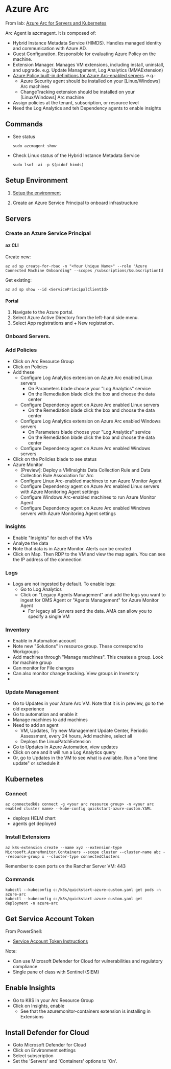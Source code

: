 # Azure Arc

From lab: [Azure Arc for Servers and Kubernetes](https://github.com/howardginsburg/AzureArcTraining#1-deploy-resources)

Arc Agent is azcmagent.  It is composed of:
-  Hybrid Instance Metadata Service (HIMDS).  Handles managed identity and communication with Azure AD.
-  Guest Configuration. Responsible for evaluating Azure Policy on the machine.
-  Extension Manager. Manages VM extensions, including install, uninstall, and upgrade.  e.g. Update Management, Log Analytics (MMAExtension)
-  [Azure Policy built-in definitions for Azure Arc-enabled servers](https://learn.microsoft.com/en-us/azure/azure-arc/servers/policy-reference).  e.g.:
   - Azure Security agent should be installed on your [Linux/Windows] Arc machines
   - ChangeTracking extension should be installed on your [Linux/Windows] Arc machine
- Assign policies at the tenant, subscription, or resource level
- Need the Log Analytics and teh Dependency agents to enable insights

## Commands

- See status
  ```
  sudo azcmagent show
  ```
- Check Linux status of the Hybrid Instance Metadata Service
  ```
  sudo lsof -ai -p $(pidof himds)
  ```
  
## Setup Environment

1. [Setup the environment](https://github.com/terrymandin/QuickReference/tree/master/Arc/Environment)

2. Create an Azure Service Principal to onboard infrastructure

## Servers

### Create an Azure Service Principal

#### az CLI
Create new:
```
az ad sp create-for-rbac -n "<Your Unique Name>" --role "Azure Connected Machine Onboarding" --scopes /subscriptions/$subscriptionId
```
Get existing:
```
az ad sp show --id <ServicePrincipalClientId>
```

#### Portal
1. Navigate to the Azure portal.
1. Select Azure Active Directory from the left-hand side menu.
1. Select App registrations and + New registration.

### Onboard Servers.  

### Add Policies

- Click on Arc Resource Group
- Click on Policies
- Add these
  - Configure Log Analytics extension on Azure Arc enabled Linux servers
    - On Parameters blade choose your "Log Analytics" service
    - On the Remediation blade click the box and choose the data center
  - Configure Dependency agent on Azure Arc enabled Linux servers
    - On the Remediation blade click the box and choose the data center
  - Configure Log Analytics extension on Azure Arc enabled Windows servers
    - On Parameters blade choose your "Log Analytics" service
    - On the Remediation blade click the box and choose the data center
  - Configure Dependency agent on Azure Arc enabled Windows servers
 - Click on the Policies blade to see status
 - Azure Monitor
   - [Preview]: Deploy a VMInsights Data Collection Rule and Data Collection Rule Association for Arc
   - Configure Linux Arc-enabled machines to run Azure Monitor Agent
   - Configure Dependency agent on Azure Arc enabled Linux servers with Azure Monitoring Agent settings
   - Configure Windows Arc-enabled machines to run Azure Monitor Agent
   - Configure Dependency agent on Azure Arc enabled Windows servers with Azure Monitoring Agent settings

### Insights

- Enable "Insights" for each of the VMs
- Analyze the data
- Note that data is in Azure Monitor.  Alerts can be created
- Click on Map.  Then RDP to the VM and view the map again.  You can see the IP address of the connection

### Logs

- Logs are not ingested by default.  To enable logs:
  - Go to Log Analytics
  - Click on "Legacy Agents Management" and add the logs you want to ingest for OMS Agent or "Agents Management" for Azure Monitor Agent
    - For legacy all Servers send the data.  AMA can allow you to specify a single VM
  
### Inventory

- Enable in Automation account
- Note new "Solutions" in resource group.  These correspond to Workgroups
- Add machines through "Manage machines".  This creates a group.  Look for machine group
- Can monitor for File changes
- Can also monitor change tracking.  View groups in Inventory
- 

### Update Management

- Go to Updates in your Azure Arc VM.  Note that it is in preview, go to the old experience
- Go to automation and enable it
- Manage machines to add machines
- Need to add an agent
  - VM, Updates, Try new Management Update Center, Periodic Assessment, every 24 hours, Add machine, select all
  - Deploys the LinuxPatchExtension
- Go to Updates in Azure Automation, view updates
- Click on one and it will run a Log Analytics query
- Or, go to Updates in the VM to see what is available.  Run a "one time update" or schedule it

## Kubernetes

### Connect

```
az connectedk8s connect -g <your arc resource group> -n <your arc enabled cluster name> --kube-config quickstart-azure-custom.YAML 
```

- deploys HELM chart
- agents get deployed

### Install Extensions

```
az k8s-extension create --name xyz --extension-type Microsoft.AzureMonitor.Containers --scope cluster --cluster-name abc --resource-group x --cluster-type connectedClusters
```

Remember to open ports on the Rancher Server VM: 443

### Commands

```
kubectl --kubeconfig c:/k8s/quickstart-azure-custom.yaml get pods -n azure-arc
kubectl --kubeconfig c:/k8s/quickstart-azure-custom.yaml get deployment -n azure-arc
```

## Get Service Account Token

From PowerShell:

- [Service Account Token Instructions](https://learn.microsoft.com/azure/azure-arc/kubernetes/cluster-connect?tabs=azure-powershell#service-account-token-authentication-option)

Note:
- Can use Microsoft Defender for Cloud for vulnerabilities and regulatory compliance
- Single pane of class with Sentinel (SIEM)

## Enable Insights

- Go to K8S in your Arc Resource Group
- Click on Insights, enable
   - See that the azuremonitor-containers extension is installing in Extensions

## Install Defender for Cloud

- Goto Microsoft Defender for Cloud
- Click on Environment settings
- Select subscription
- Set the 'Servers' and 'Containers' options to 'On'.
